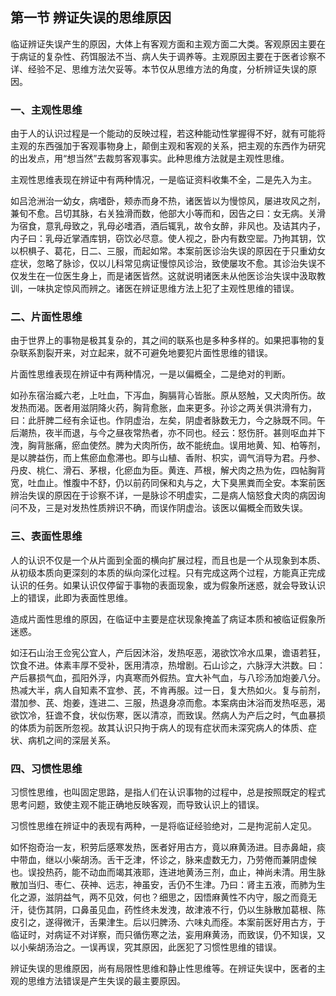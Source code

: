## 第一节 辨证失误的思维原因

临证辨证失误产生的原因，大体上有客观方面和主观方面二大类。客观原因主要在于病证的复杂性、药饵服法不当、病人失于调养等。主观原因主要在于医者诊察不详、经验不足、思维方法欠妥等。本节仅从思维方法的角度，分析辨证失误的原因。

### 一、主观性思维

由于人的认识过程是一个能动的反映过程，若这种能动性掌握得不好，就有可能将主观的东西强加于客观事物身上，颠倒主观和客观的关系，把主观的东西作为研究的出发点，用“想当然”去裁剪客观事实。此种思维方法就是主观性思维。

主观性思维表现在辨证中有两种情况，一是临证资料收集不全，二是先入为主。

如吕沧洲治一幼女，病嗜卧，颊赤而身不热，诸医皆以为慢惊风，屡进攻风之剂，兼旬不愈。吕切其脉，右关独滑而数，他部大小等而和，因告之曰：女无病。关滑为宿食，意乳母致之，乳母必嗜酒，酒后辄乳，故令女醉，非风也。及诘其内子，内子曰：乳母近掌酒库钥，窃饮必尽意。使人视之，卧内有数空罂。乃拘其钥，饮以枳椇子、葛花，日二、三服，而起如常。本案前医诊治失误的原因在于只重幼女症状，忽略了脉诊，仅以儿科常见病证慢惊风诊治，致使屡攻不愈。其诊治失误不仅发生在一位医生身上，而是诸医皆然。这就说明诸医未从他医诊治失误中汲取教训，一味执定惊风而辨之。诸医在辨证思维方法上犯了主观性思维的错误。

### 二、片面性思维

由于世界上的事物是极其复杂的，其之间的联系也是多种多样的。如果把事物的复杂联系割裂开来，对立起来，就不可避免地要犯片面性思维的错误。

片面性思维表现在辨证中有两种情况，一是以偏概全，二是绝对的判断。

如孙东宿治臧六老，上吐血，下泻血，胸膈背心皆胀。原从怒触，又犬肉所伤。故发热而渴。医者用滋阴降火药，胸背愈胀，血来更多。孙诊之两关俱洪滑有力，曰：此肝脾二经有余证也。作阴虚治，左矣，阴虚者脉数无力，今之脉既不同。午后潮热，夜半而退，与今之昼夜常热者，亦不同也。经云：怒伤肝。甚则呕血并下洩，胸背胀痛，瘀血使然。脾为犬肉所伤，故不能统血。误用地黄、知、柏等剂，是以脾益伤，而上焦瘀血愈滞也。即与山植、香附、枳实，调气消导为君。丹参、丹皮、桃仁、滑石、茅根，化瘀血为臣。黄连、芦根，解犬肉之热为佐，四帖胸背宽，吐血止。惟腹中不舒，仍以前药同保和丸与之，大下臭黑粪而全安。本案前医辨治失误的原因在于诊察不详，一是脉诊不明虚实，二是病人恼怒食犬肉的病因询问不及，三是对发热性质辨识不确，而误作阴虚治。该医以偏概全而致失误。

### 三、表面性思维

人的认识不仅是一个从片面到全面的横向扩展过程，而且也是一个从现象到本质、从初级本质向更深刻的本质的纵向深化过程。只有完成这两个过程，方能真正完成认识的任务。如果认识仅停留于事物的表面现象，或为假象所迷惑，就会导致认识上的错误，此即为表面性思维。

造成片面性思维的原因，在临证中主要是症状现象掩盖了病证本质和被临证假象所迷惑。

如汪石山治王佥宪公宜人，产后因沐浴，发热呕恶，渴欲饮冷水瓜果，谵语若狂，饮食不进。体素丰厚不受补，医用清凉，热增剧。石山诊之，六脉浮大洪数。曰：产后暴损气血，孤阳外浮，内真寒而外假热。宜大补气血，与八珍汤加炮姜八分。热减大半，病人自知素不宜参、芪，不肯再服。过一日，复大热如火。复与前剂，潜加参、芪、炮姜，连进二、三服，热退身凉而愈。本案病由沐浴而发热呕恶，渴欲饮冷，狂谵不食，状似伤寒，医以清凉，而致误。然病人为产后之时，气血暴损的体质为前医所忽视。故其认识只拘于病人的现有症状而未深究病人的体质、症状、病机之间的深层关系。

### 四、习惯性思维

习惯性思维，也叫固定思路，是指人们在认识事物的过程中，总是按照既定的程式思考问题，致使主观不能正确地反映客观，而导致认识上的错误。

习惯性思维在辨证中的表现有两种，一是将临证经验绝对，二是拘泥前人定见。

如怀抱奇治一友，积劳后感寒发热，医者好用古方，竟以麻黄汤进。目赤鼻衄，痰中带血，继以小柴胡汤。舌干乏津，怀诊之，脉来虚数无力，乃劳倦而兼阴虚候也。误投热药，能不动血而竭其液耶，连进地黄汤三剂，血止，神尚未清。用生脉散加当归、枣仁、茯神、远志，神虽安，舌仍不生津。乃曰：肾主五液，而肺为生化之源，滋阴益气，两不见效，何也？细思之，因悟麻黄性不内守，服之而竟无汗，徒伤其阴，口鼻虽见血，药性终未发洩，故津液不行，仍以生脉散加葛根、陈皮引之，遂得微汗，舌果津生。后以归脾汤、六味丸而痊。本案前医好用古方，于临证时，对病证不对详察，而只循伤寒之法，妄用麻黄汤，而致误，仍不知误，又以小柴胡汤治之。一误再误，究其原因，此医犯了习惯性思维的错误。

辨证失误的思维原因，尚有局限性思维和静止性思维等。在辨证失误中，医者的主观的思维方法错误是产生失误的最主要原因。
